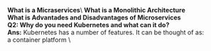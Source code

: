 **What is a Micraservices**\ 
**What is a Monolithic Architecture**\
**What is Advantades and Disadvantages of Microservices**\
**Q2: Why do you need Kubernetes and what can it do?** \
**Ans:** Kubernetes has a number of features. It can be thought of as: \
a container platform \
